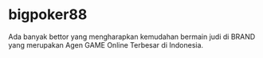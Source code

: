 # bigpoker88
Ada banyak bettor yang mengharapkan kemudahan bermain judi di BRAND yang merupakan Agen GAME Online Terbesar di Indonesia.
